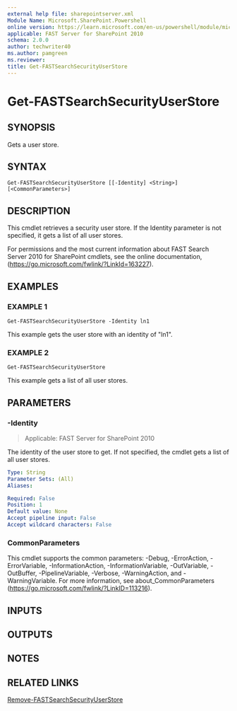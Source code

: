 ```yaml
---
external help file: sharepointserver.xml
Module Name: Microsoft.SharePoint.Powershell
online version: https://learn.microsoft.com/en-us/powershell/module/microsoft.sharepoint.powershell/get-fastsearchsecurityuserstore
applicable: FAST Server for SharePoint 2010
schema: 2.0.0
author: techwriter40
ms.author: pamgreen
ms.reviewer:
title: Get-FASTSearchSecurityUserStore
---
```


# Get-FASTSearchSecurityUserStore

## SYNOPSIS
Gets a user store.

## SYNTAX

```
Get-FASTSearchSecurityUserStore [[-Identity] <String>] [<CommonParameters>]
```

## DESCRIPTION
This cmdlet retrieves a security user store. If the Identity parameter is not specified, it gets a list of all user stores.

For permissions and the most current information about FAST Search Server 2010 for SharePoint cmdlets, see the online documentation, (https://go.microsoft.com/fwlink/?LinkId=163227).

## EXAMPLES

### EXAMPLE 1
```
Get-FASTSearchSecurityUserStore -Identity ln1
```

This example gets the user store with an identity of "ln1".

### EXAMPLE 2
```
Get-FASTSearchSecurityUserStore
```

This example gets a list of all user stores.

## PARAMETERS

### -Identity

> Applicable: FAST Server for SharePoint 2010

The identity of the user store to get.
If not specified, the cmdlet gets a list of all user stores.

```yaml
Type: String
Parameter Sets: (All)
Aliases:

Required: False
Position: 1
Default value: None
Accept pipeline input: False
Accept wildcard characters: False
```

### CommonParameters
This cmdlet supports the common parameters: -Debug, -ErrorAction, -ErrorVariable, -InformationAction, -InformationVariable, -OutVariable, -OutBuffer, -PipelineVariable, -Verbose, -WarningAction, and -WarningVariable. For more information, see about_CommonParameters (https://go.microsoft.com/fwlink/?LinkID=113216).

## INPUTS

## OUTPUTS

## NOTES

## RELATED LINKS

[Remove-FASTSearchSecurityUserStore](Remove-FASTSearchSecurityUserStore.md)
